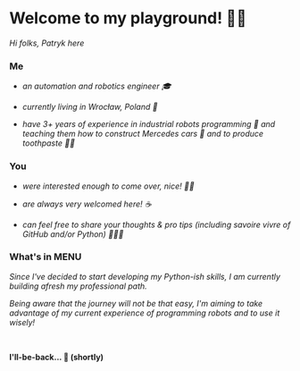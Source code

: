 # Welcome to my playground! 👋🏻  

*Hi folks, Patryk here* 

### Me

- *an automation and robotics engineer 🎓*

- *currently living in Wrocław, Poland 🏡*

- *have 3+ years of experience in industrial robots programming 🦾 and teaching them how to construct Mercedes cars 🚗 and to produce toothpaste 🦷😁*


### You
- *were interested enough to come over, nice! ✋🏽*

- *are always very welcomed here! ☕*

- *can feel free to share your thoughts & pro tips (including savoire vivre of GitHub and/or Python) 👨🏼‍🏫*


### What's in MENU
*Since I've decided to start developing my Python-ish skills, I am currently building afresh my professional path.*

*Being aware that the journey will not be that easy, I'm aiming to take advantage of my current experience of programming robots and to use it wisely!*

<br />

__I'll-be-back... 🤖 (shortly)__


<!---
pt-whtz/pt-whtz is a ✨ special ✨ repository because its `README.md` (this file) appears on your GitHub profile.
You can click the Preview link to take a look at your changes.
--->
